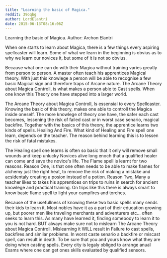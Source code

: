 ```yaml
---
title: "Learning the basic of Magica."
reddit: 39oqbg
author: LordElantri
date: 2015-06-13T08:16:06Z
---
```


Learning the basic of Magica.
Author: Archon Elantri

When one starts to learn about Magica, there is a few things every aspiring spellcaster will learn. 
Some of what we learn in the beginning is obvius as to why we learn our novices it, but some of it is not so obvius.

Because what one can do with their Magica without training varies greatly from person to person. 
A master often teach his apprentices Magical theory. With just this knowlege a person will be able to recognise a few basic Magical sign and therefore traps of Arcane nature.
The Arcane Theory about Magica Controll, is what makes a person able to Cast spells. When one know this Theory one have stepped into a larger world.

The Arcane Theory about Magica Controll, Is essensial to every Spellcaster. Knowing the basic of this theory, makes one able to controll the Magica inside oneself.
The more knowlege of theory one have, the safer each cast becomes, lessening the risk of failed cast or in worst case senario, magical backfire.
Together with the basics of this theory, the apprentice learns two kinds of spells. Healing And Fire. 
What kind of Healing and Fire spell one learn, depends on the teacher. The reason behind learning this is to lessen the risk of fatal mistakes.

The Healing spell one learns is often so basic that it only will remove small wounds and keep unlucky Novices alive long enoch that a qualified healer can come and save the novice's life.
The Flame spell is learnt for two reasons. 
Reason One, is that one often needs to be able to make flames for alchemy just the right heat, to remove the risk of making a mistake and acsidentaly creating a posion instead of a potion.
Reason Two, Many a teacher likes to takes his apprentices on trips to ruins in search for ancient knowlege and practical  training. 
On trips like this there is always smart to know basic flame spell to light your campfires and torches.

Because of the usefullness of knowing these two basic spells many sends their kids to learn it. 
Most nobles have it as a part of their education growing up, but poorer men like  traveling merchants and adventurers etc... often seeks to learn this.
As many have learned it, finding somebody to learn it to you is not hard. BUT always make sure not to mislearn The Arcane Theory about Magica Controll.
Mislearning it WILL result in Failure to cast spells, backfires and similar problems. In worst caste senario a backfire or miscast spell, can result in death. 
To be sure that you and yours know what they are doing when casting spells.
Every city is legaly obliged to arrange anual Exams where one can get ones skills evaluated by qualified sensors.
